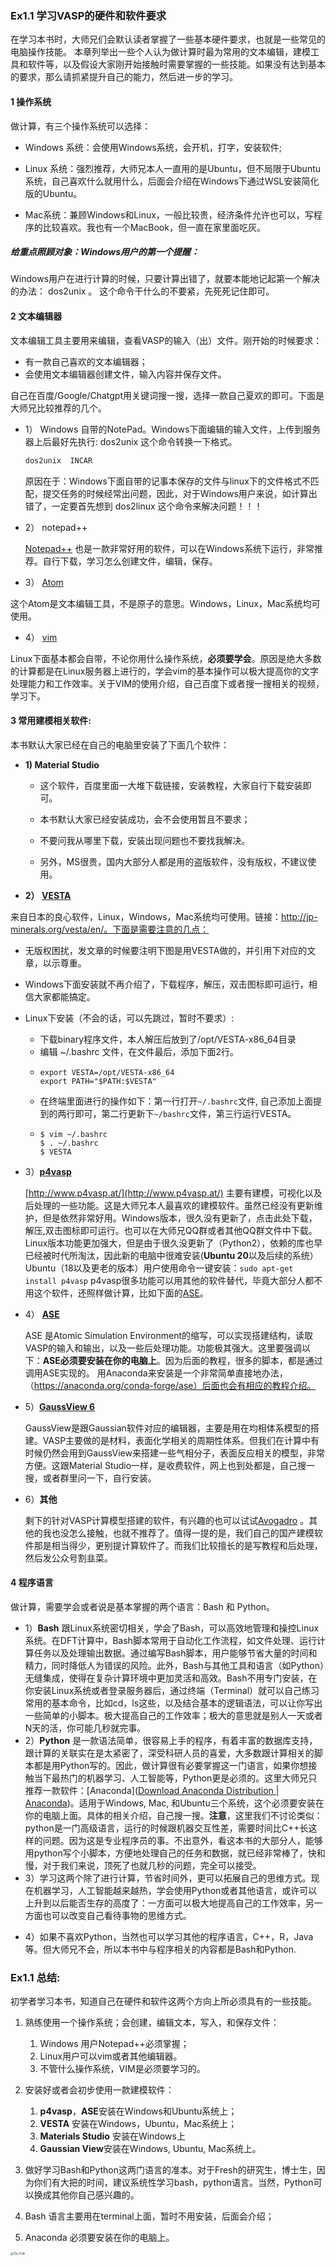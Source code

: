 ### Ex1.1 学习VASP的硬件和软件要求



在学习本书时，大师兄们会默认读者掌握了一些基本硬件要求，也就是一些常见的电脑操作技能。 本章列举出一些个人认为做计算时最为常用的文本编辑，建模工具和软件等，以及假设大家刚开始接触时需要掌握的一些技能。如果没有达到基本的要求，那么请抓紧提升自己的能力，然后进一步的学习。



#### 1 操作系统

做计算，有三个操作系统可以选择：

- Windows 系统：会使用Windows系统，会开机，打字，安装软件;
- Linux 系统：强烈推荐，大师兄本人一直用的是Ubuntu，但不局限于Ubuntu系统，自己喜欢什么就用什么，后面会介绍在Windows下通过WSL安装简化版的Ubuntu。

- Mac系统：兼顾Windows和Linux，一般比较贵，经济条件允许也可以，写程序的比较喜欢。我也有一个MacBook，但一直在家里面吃灰。


##### 给重点照顾对象：Windows用户的第一个提醒：

Windows用户在进行计算的时候，只要计算出错了，就要本能地记起第一个解决的办法： dos2unix 。 这个命令干什么的不要紧，先死死记住即可。



#### **2 文本编辑器**

文本编辑工具主要用来编辑，查看VASP的输入（出）文件。刚开始的时候要求：

* 有一款自己喜欢的文本编辑器；
* 会使用文本编辑器创建文件，输入内容并保存文件。

自己在百度/Google/Chatgpt用关键词搜一搜，选择一款自己夏欢的即可。下面是大师兄比较推荐的几个。

* 1） Windows 自带的NotePad。Windows下面编辑的输入文件，上传到服务器上后最好先执行: dos2unix 这个命令转换一下格式。

  ```bash
  dos2unix  INCAR
  ```

  原因在于：Windows下面自带的记事本保存的文件与linux下的文件格式不匹配，提交任务的时候经常出问题，因此，对于Windows用户来说，如计算出错了，一定要首先想到 dos2linux 这个命令来解决问题！！！

* 2） notepad++

  [ Notepad++](https://notepad-plus-plus.org/downloads/) 也是一款非常好用的软件，可以在Windows系统下运行，非常推荐。自行下载，学习怎么创建文件，编辑，保存。

* 3） [Atom](https://atom.io/) 

​	这个Atom是文本编辑工具，不是原子的意思。Windows，Linux，Mac系统均可使用。

* 4） [vim](https://www.vim.org/) 

Linux下面基本都会自带，不论你用什么操作系统，**必须要学会**。原因是绝大多数的计算都是在Linux服务器上进行的，学会vim的基本操作可以极大提高你的文字处理能力和工作效率。关于VIM的使用介绍，自己百度下或者搜一搜相关的视频，学习下。



#### 3 **常用建模相关软件:**

本书默认大家已经在自己的电脑里安装了下面几个软件：

* **1) Material Studio** 

  * 这个软件，百度里面一大堆下载链接，安装教程，大家自行下载安装即可。

  *  本书默认大家已经安装成功，会不会使用暂且不要求；

  * 不要问我从哪里下载，安装出现问题也不要找我解决。

  * 另外，MS很贵，国内大部分人都是用的盗版软件，没有版权，不建议使用。

* **2） [VESTA](http://jp-minerals.org/vesta/en/)**  

来自日本的良心软件，Linux，Windows，Mac系统均可使用。链接：http://jp-minerals.org/vesta/en/。下面是需要注意的几点：

* 无版权困扰，发文章的时候要注明下图是用VESTA做的，并引用下对应的文章，以示尊重。

* Windows下面安装就不再介绍了，下载程序，解压，双击图标即可运行，相信大家都能搞定。
* Linux下安装（不会的话，可以先跳过，暂时不要求）: 

  - 下载binary程序文件，本人解压后放到了/opt/VESTA-x86_64目录
  - 编辑 ~/.bashrc 文件，在文件最后，添加下面2行。
  - ```
    export VESTA=/opt/VESTA-x86_64 
    export PATH="$PATH:$VESTA"
    ```
  - 在终端里面进行的操作如下：第一行打开`~/.bashrc`文件, 自己添加上面提到的两行即可，第二行更新下`~/bashrc`文件，第三行运行VESTA。
  - ```
    $ vim ~/.bashrc
    $ . ~/.bashrc
    $ VESTA
    ```

* 3）[**p4vasp**](http://www.p4vasp.at)

  [http://www.p4vasp.at/](http://www.p4vasp.at/)  主要有建模，可视化以及后处理的一些功能。这是大师兄本人最喜欢的建模软件。虽然已经没有更新维护，但是依然非常好用。Windows版本，很久没有更新了，点击此处下载，解压,双击图标即可运行。也可以在大师兄QQ群或者其他QQ群文件中下载。 Linux版本功能更加强大，但是由于很久没更新了（Python2），依赖的库也早已经被时代所淘汰，因此新的电脑中很难安装(**Ubuntu 20**以及后续的系统） Ubuntu（18以及更老的版本）用户使用命令一键安装：`sudo apt-get install p4vasp`  p4vasp很多功能可以用其他的软件替代，毕竟大部分人都不用这个软件，还照样做计算，比如下面的[ASE](https://wiki.fysik.dtu.dk/ase/index.html)。

* 4） **[ASE](https://wiki.fysik.dtu.dk/ase/index.html)**

  ASE 是Atomic Simulation Environment的缩写，可以实现搭建结构，读取VASP的输入和输出，以及一些后处理功能。功能极其强大。这里要强调以下：**ASE必须要安装在你的电脑上**。因为后面的教程，很多的脚本，都是通过调用ASE实现的。 用Anaconda来安装是一个非常简单直接地办法，（https://anaconda.org/conda-forge/ase）后面也会有相应的教程介绍。

* 5）[**GaussView 6** ](https://gaussian.com/gaussview6/)

  GaussView是跟Gaussian软件对应的编辑器，主要是用在均相体系模型的搭建。VASP主要做的是材料，表面化学相关的周期性体系。但我们在计算中有时候仍然会用到GaussView来搭建一些气相分子，表面反应相关的模型，非常方便。这跟Material Studio一样，是收费软件，网上也到处都是，自己搜一搜，或者群里问一下，自行安装。

* 6）**其他**

  剩下的针对VASP计算模型搭建的软件，有兴趣的也可以试试[Avogadro](https://avogadro.cc) 。其他的我也没怎么接触，也就不推荐了。值得一提的是，我们自己的国产建模软件那是相当得少，更别提计算软件了。而我们比较擅长的是写教程和后处理，然后发公众号割韭菜。

#### 4  程序语言

做计算，需要学会或者说是基本掌握的两个语言：Bash 和 Python。 

* 1）**Bash** 跟Linux系统密切相关，学会了Bash，可以高效地管理和操控Linux系统。在DFT计算中，Bash脚本常用于自动化工作流程，如文件处理、运行计算任务以及处理输出数据。通过编写Bash脚本，用户能够节省大量的时间和精力，同时降低人为错误的风险。此外，Bash与其他工具和语言（如Python）无缝集成，使得在复杂计算环境中更加灵活和高效。Bash不用专门安装，在你安装Linux系统或者登录服务器后，通过终端（Terminal）就可以自己练习常用的基本命令，比如cd，ls这些，以及结合基本的逻辑语法，可以让你写出一些简单的小脚本。极大提高自己的工作效率；极大的意思就是别人一天或者N天的活，你可能几秒就完事。
* 2）**Python** 是一款语法简单，很容易上手的程序，有着丰富的数据库支持，跟计算的关联实在是太紧密了，深受科研人员的喜爱，大多数跟计算相关的脚本都是用Python写的。因此，做计算很有必要掌握这一门语言，如果你想接触当下最热门的机器学习、人工智能等，Python更是必须的。这里大师兄只推荐一款软件：[Anaconda]([Download Anaconda Distribution | Anaconda](https://www.anaconda.com/download))。适用于Windows, Mac, 和Ubuntu三个系统，这个必须要安装在你的电脑上面。具体的相关介绍，自己搜一搜。**注意**，这里我们不讨论类似：python是一门高级语言，运行的时候跟机器交互性差，需要时间比C++长这样的问题。因为这是专业程序员的事。不出意外，看这本书的大部分人，能够用python写个小脚本，方便地处理自己的任务和数据，就已经非常棒了，快和慢，对于我们来说，顶死了也就几秒的问题，完全可以接受。
* 3）学习这两个除了进行计算，节省时间外，更可以拓展自己的思维方式。现在机器学习，人工智能越来越热，学会使用Python或者其他语言，或许可以上升到以后能否生存的高度了：一方面可以极大地提高自己的工作效率，另一方面也可以改变自己看待事物的思维方式。

- 4）如果不喜欢Python，当然也可以学习其他的程序语言，C++，R，Java等。但大师兄不会，所以本书中与程序相关的内容都是Bash和Python.



### **Ex1.1 总结:** 

初学者学习本书，知道自己在硬件和软件这两个方向上所必须具有的一些技能。

1. 熟练使用一个操作系统；会创建，编辑文本，写入，和保存文件：

   1. Windows 用户Notepad++必须掌握；
   2. Linux用户可以vim或者其他编辑器。
   3. 不管什么操作系统，VIM是必须要学习的。

2. 安装好或者会初步使用一款建模软件：
   1. **p4vasp**，**ASE**安装在Windows和Ubuntu系统上；
   2. **VESTA** 安装在Windows，Ubuntu，Mac系统上；
   3. **Materials Studio** 安装在Windows上
   4. **Gaussian View**安装在Windows, Ubuntu, Mac系统上。

3.  做好学习Bash和Python这两门语言的准本。对于Fresh的研究生，博士生，因为你们有大把的时间，建议系统性学习bash，python语言。当然，Python可以换成其他你自己感兴趣的。

   1. Bash 语言主要用在terminal上面，暂时不用安装，后面会介绍；

   2. Anaconda 必须要安装在你的电脑上。

      

<img src=".\figs\Tip_Code.jpg" alt="Tip_Code" style="zoom:30%;" />
